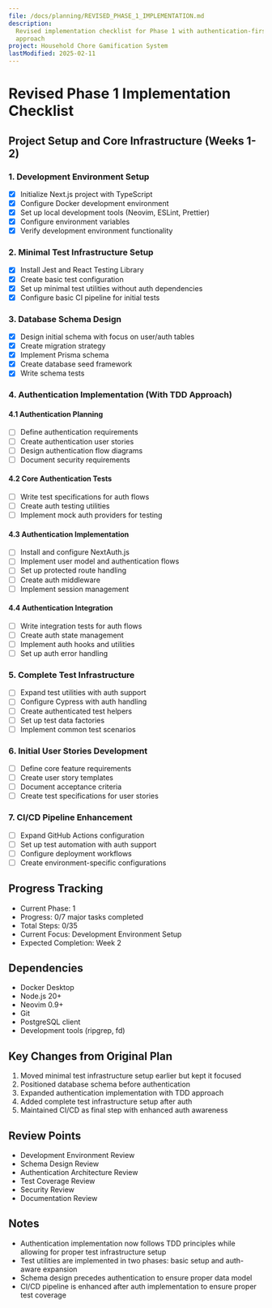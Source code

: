 ```yaml
---
file: /docs/planning/REVISED_PHASE_1_IMPLEMENTATION.md
description:
  Revised implementation checklist for Phase 1 with authentication-first
  approach
project: Household Chore Gamification System
lastModified: 2025-02-11
---
```


# Revised Phase 1 Implementation Checklist

## Project Setup and Core Infrastructure (Weeks 1-2)

### 1. Development Environment Setup

- [x] Initialize Next.js project with TypeScript
- [x] Configure Docker development environment
- [x] Set up local development tools (Neovim, ESLint, Prettier)
- [x] Configure environment variables
- [x] Verify development environment functionality

### 2. Minimal Test Infrastructure Setup

- [x] Install Jest and React Testing Library
- [x] Create basic test configuration
- [x] Set up minimal test utilities without auth dependencies
- [x] Configure basic CI pipeline for initial tests

### 3. Database Schema Design

- [x] Design initial schema with focus on user/auth tables
- [x] Create migration strategy
- [x] Implement Prisma schema
- [x] Create database seed framework
- [x] Write schema tests

### 4. Authentication Implementation (With TDD Approach)

#### 4.1 Authentication Planning

- [ ] Define authentication requirements
- [ ] Create authentication user stories
- [ ] Design authentication flow diagrams
- [ ] Document security requirements

#### 4.2 Core Authentication Tests

- [ ] Write test specifications for auth flows
- [ ] Create auth testing utilities
- [ ] Implement mock auth providers for testing

#### 4.3 Authentication Implementation

- [ ] Install and configure NextAuth.js
- [ ] Implement user model and authentication flows
- [ ] Set up protected route handling
- [ ] Create auth middleware
- [ ] Implement session management

#### 4.4 Authentication Integration

- [ ] Write integration tests for auth flows
- [ ] Create auth state management
- [ ] Implement auth hooks and utilities
- [ ] Set up auth error handling

### 5. Complete Test Infrastructure

- [ ] Expand test utilities with auth support
- [ ] Configure Cypress with auth handling
- [ ] Create authenticated test helpers
- [ ] Set up test data factories
- [ ] Implement common test scenarios

### 6. Initial User Stories Development

- [ ] Define core feature requirements
- [ ] Create user story templates
- [ ] Document acceptance criteria
- [ ] Create test specifications for user stories

### 7. CI/CD Pipeline Enhancement

- [ ] Expand GitHub Actions configuration
- [ ] Set up test automation with auth support
- [ ] Configure deployment workflows
- [ ] Create environment-specific configurations

## Progress Tracking

- Current Phase: 1
- Progress: 0/7 major tasks completed
- Total Steps: 0/35
- Current Focus: Development Environment Setup
- Expected Completion: Week 2

## Dependencies

- Docker Desktop
- Node.js 20+
- Neovim 0.9+
- Git
- PostgreSQL client
- Development tools (ripgrep, fd)

## Key Changes from Original Plan

1. Moved minimal test infrastructure setup earlier but kept it focused
2. Positioned database schema before authentication
3. Expanded authentication implementation with TDD approach
4. Added complete test infrastructure setup after auth
5. Maintained CI/CD as final step with enhanced auth awareness

## Review Points

- Development Environment Review
- Schema Design Review
- Authentication Architecture Review
- Test Coverage Review
- Security Review
- Documentation Review

## Notes

- Authentication implementation now follows TDD principles while allowing for
  proper test infrastructure setup
- Test utilities are implemented in two phases: basic setup and auth-aware
  expansion
- Schema design precedes authentication to ensure proper data model
- CI/CD pipeline is enhanced after auth implementation to ensure proper test
  coverage
